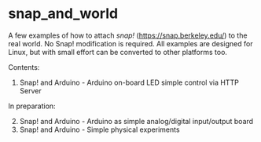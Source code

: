 # snap_and_world

A few examples of how to attach *snap!* (https://snap.berkeley.edu/) to the real world. No Snap! modification is required. All examples are designed for Linux, but with small effort can be converted to other platforms too.

Contents:

1. Snap! and Arduino - Arduino on-board LED simple control via HTTP Server

In preparation:

2. Snap! and Arduino - Arduino as simple analog/digital input/output board
3. Snap! and Arduino - Simple physical experiments 

